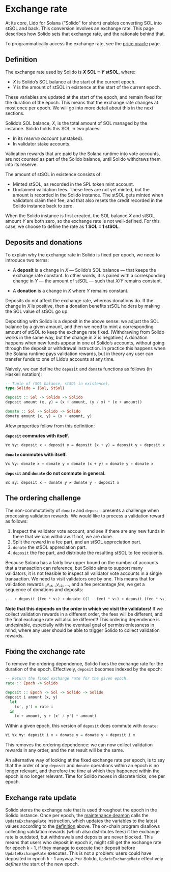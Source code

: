 # Exchange rate

At its core, Lido for Solana (“Solido” for short) enables converting SOL into
stSOL and back. This conversion involves an exchange rate. This page describes
how Solido sets that exchange rate, and the rationale behind that.

To programmatically access the exchange rate, see the [price
oracle](price-oracle) page.

## Definition

The exchange rate used by Solido is **_X_ SOL = _Y_ stSOL**, where:

 * _X_ is Solido’s SOL balance at the start of the current epoch.
 * _Y_ is the amount of stSOL in existence at the start of the current epoch.

These variables are updated at the start of the epoch, and remain fixed for the
duration of the epoch. This means that the exchange rate changes at most once
per epoch. We will go into more detail about this in the next sections.

Solido’s SOL balance, _X_, is the total amount of SOL managed by the instance.
Solido holds this SOL in two places:

 * In its _reserve account_ (unstaked).
 * In validator stake accounts.

Validation rewards that are paid by the Solana runtime into vote accounts, are
not counted as part of the Solido balance, until Solido withdraws them into its
reserve.

The amount of stSOL in existence consists of:

 * Minted stSOL, as recorded in the SPL token mint account.
 * Unclaimed validation fees. These fees are not yet minted, but the amount is
   recorded in the Solido instance. The stSOL gets minted when validators claim
   their fee, and that also resets the credit recorded in the Solido instance
   back to zero.

When the Solido instance is first created, the SOL balance _X_ and stSOL amount
_Y_ are both zero, so the exchange rate is not well-defined. For this case, we
choose to define the rate as **1 SOL = 1 stSOL**.

## Deposits and donations

To explain why the exchange rate in Solido is fixed per epoch, we need to
introduce two terms:

 * A **deposit** is a change in _X_ — Solido’s SOL balance — that keeps the
   exchange rate constant. In other words, it is paired with a corresponding
   change in _Y_ — the amount of stSOL — such that _X/Y_ remains constant.

 * A **donation** is a change in _X_ where _Y_ remains constant.

Deposits do not affect the exchange rate, whereas donations do. If the change in
_X_ is positive, then a donation benefits stSOL holders by making the SOL value
of stSOL go up.

Depositing with Solido is a deposit in the above sense: we adjust the SOL
balance by a given amount, and then we need to mint a corresponding amount of
stSOL to keep the exchange rate fixed. (Withdrawing from Solido works in the
same way, but the change in _X_ is negative.) A donation happens when new funds
appear in one of Solido’s accounts, without going through the deposit or
withdrawal instruction. In practice this happens when the Solana runtime pays
validation rewards, but in theory any user can transfer funds to one of Lido’s
accounts at any time.

Naively, we can define the `deposit` and `donate` functions as follows (in
Haskell notation):

```haskell
-- Tuple of (SOL balance, stSOL in existence).
type Solido = (Sol, StSol)

deposit :: Sol -> Solido -> Solido
deposit amount (x, y) = (x + amount, (y / x) * (x + amount))

donate :: Sol -> Solido -> Solido
donate amount (x, y) = (x + amount, y)
```

Afew properties follow from this definition:

**`deposit` commutes with itself.**
```
∀x ∀y: deposit x ∘ deposit y = deposit (x + y) = deposit y ∘ deposit x
```

**`donate` commutes with itself.**
```
∀x ∀y: donate x ∘ donate y = donate (x + y) = donate y ∘ donate x
```

**`deposit` and `donate` do not commute in general.**
```
∃x ∃y: deposit x ∘ donate y ≠ donate y ∘ deposit x
```

## The ordering challenge

The non-commutativity of `donate` and `deposit` presents a challenge when
processing validation rewards. We would like to process a validation reward as
follows:

 1. Inspect the validator vote account, and see if there are any new funds in
    there that we can withdraw. If not, we are done.
 2. Split the reward in a fee part, and an stSOL appreciation part.
 3. `donate` the stSOL appreciation part.
 4. `deposit` the fee part, and distribute the resulting stSOL to fee
    recipients.

Because Solana has a fairly low upper bound on the number of accounts that a
transaction can reference, but Solido aims to support many validators, it is not
feasible to inspect all validator vote accounts in a single transaction. We need
to visit validators one by one. This means that for validation rewards _v_₁,
_v_₂, ..., and a fee percentage _fee_, we get a sequence of donations and
deposits:

```haskell
... ∘ deposit (fee * v₂) ∘ donate ((1 - fee) * v₂) ∘ deposit (fee * v₁) ∘ donate ((1 - fee) * v₁)
```

**Note that this depends on the order in which we visit the validators!** If we
collect validation rewards in a different order, the fees will be different, and
the final exchange rate will also be different! This ordering dependence is
undesirable, especially with the eventual goal of permissionlessness in mind,
where any user should be able to trigger Solido to collect validation rewards.

## Fixing the exchange rate

To remove the ordering dependence, Solido fixes the exchange rate for the
duration of the epoch. Effectively, `deposit` becomes indexed by the epoch:

```haskell
-- Return the fixed exchange rate for the given epoch.
rate :: Epoch -> Solido

deposit :: Epoch -> Sol -> Solido -> Solido
deposit i amount (x, y)
  let
    (x', y') = rate i
  in
    (x + amount, y + (x' / y') * amount)
```

Within a given epoch, this version of `deposit` does commute with `donate`:

```haskell
∀i ∀x ∀y: deposit i x ∘ donate y = donate y ∘ deposit i x
```

This removes the ordering dependence: we can now collect validation rewards in
any order, and the net result will be the same.

An alternative way of looking at the fixed exchange rate per epoch, is to say
that the order of any `deposit` and `donate` operations within an epoch is no
longer relevant, and therefore the time at which they happened within the epoch
is no longer relevant. Time for Solido moves in discrete ticks, one per epoch.

## Exchange rate update

Solido stores the exchange rate that is used throughout the epoch in the Solido
instance. Once per epoch, the [maintenance deamon](maintenance) calls the
`UpdateExchangeRate` instruction, which updates the variables to the latest
values according to the [definition](#definition) above. The on-chain program
disallows collecting validation rewards (which also distributes fees) if the
exchange rate is outdated, but withdrawals and deposits are never blocked. This
means that users who deposit in epoch _k_, might still get the exchange rate for
epoch _k_ - 1, if they manage to execute their deposit before
`UpdateExchangeRate` executes. This is not a problem: users could have deposited
in epoch _k_&nbsp;-&nbsp;1 anyway. For Solido, `UpdateExchangeRate` effectively
*defines* the start of the new epoch.

